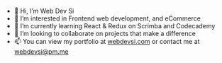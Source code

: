 - 👋 Hi, I’m Web Dev Si
- 👀 I’m interested in Frontend web development, and eCommerce
- 🌱 I’m currently learning React & Redux on Scrimba and Codecademy
- 💞️ I’m looking to collaborate on projects that make a difference
- 📫 You can view my portfolio at [webdevsi.com](https://webdevsi.com) or contact me at [webdevsi@pm.me](mailto:webdevsi@pm.me)

<!---
WebDevSiDotCom/WebDevSiDotCom is a ✨ special ✨ repository because its `README.md` (this file) appears on your GitHub profile.
You can click the Preview link to take a look at your changes.
--->
